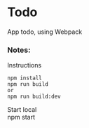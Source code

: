 # Todo

App todo, using Webpack

### Notes:
Instructions  

    npm install
    npm run build
    or
    npm run build:dev

Start local  
    npm start

